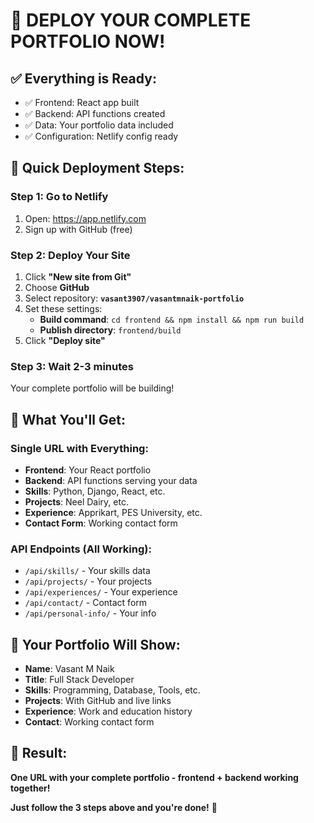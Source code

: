 # 🚀 DEPLOY YOUR COMPLETE PORTFOLIO NOW!

## ✅ Everything is Ready:
- ✅ Frontend: React app built
- ✅ Backend: API functions created
- ✅ Data: Your portfolio data included
- ✅ Configuration: Netlify config ready

## 🎯 Quick Deployment Steps:

### Step 1: Go to Netlify
1. Open: https://app.netlify.com
2. Sign up with GitHub (free)

### Step 2: Deploy Your Site
1. Click **"New site from Git"**
2. Choose **GitHub**
3. Select repository: **`vasant3907/vasantmnaik-portfolio`**
4. Set these settings:
   - **Build command**: `cd frontend && npm install && npm run build`
   - **Publish directory**: `frontend/build`
5. Click **"Deploy site"**

### Step 3: Wait 2-3 minutes
Your complete portfolio will be building!

## 🎉 What You'll Get:

### **Single URL with Everything:**
- **Frontend**: Your React portfolio
- **Backend**: API functions serving your data
- **Skills**: Python, Django, React, etc.
- **Projects**: Neel Dairy, etc.
- **Experience**: Apprikart, PES University, etc.
- **Contact Form**: Working contact form

### **API Endpoints (All Working):**
- `/api/skills/` - Your skills data
- `/api/projects/` - Your projects
- `/api/experiences/` - Your experience
- `/api/contact/` - Contact form
- `/api/personal-info/` - Your info

## 📱 Your Portfolio Will Show:
- **Name**: Vasant M Naik
- **Title**: Full Stack Developer
- **Skills**: Programming, Database, Tools, etc.
- **Projects**: With GitHub and live links
- **Experience**: Work and education history
- **Contact**: Working contact form

## 🚀 Result:
**One URL with your complete portfolio - frontend + backend working together!**

**Just follow the 3 steps above and you're done!** 🎉